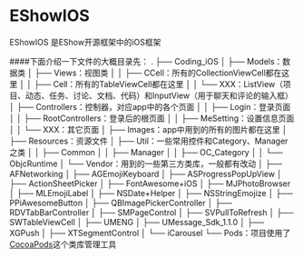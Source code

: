 # EShowIOS
EShowIOS 是EShow开源框架中的iOS框架

####下面介绍一下文件的大概目录先：
    .
    ├── Coding_iOS
    │   ├── Models：数据类
    │   ├── Views：视图类
    │   │   ├── CCell：所有的CollectionViewCell都在这里
    │   │   ├── Cell：所有的TableViewCell都在这里
    │   │   └── XXX：ListView（项目、动态、任务、讨论、文档、代码）和InputView（用于聊天和评论的输入框）
    │   ├── Controllers：控制器，对应app中的各个页面
    │   │   ├── Login：登录页面
    │   │   ├── RootControllers：登录后的根页面
    │   │   ├── MeSetting：设置信息页面
    │   │   └── XXX：其它页面
    │   ├── Images：app中用到的所有的图片都在这里
    │   ├── Resources：资源文件
    │   ├── Util：一些常用控件和Category、Manager之类
    │   │   ├── Common
    │   │   ├── Manager
    │   │   ├── OC_Category
    │   │   └── ObjcRuntime
    │   └── Vendor：用到的一些第三方类库，一般都有改动
    │       ├── AFNetworking
    │       ├── AGEmojiKeyboard
    │       ├── ASProgressPopUpView
    │       ├── ActionSheetPicker
    │       ├── FontAwesome+iOS
    │       ├── MJPhotoBrowser
    │       ├── MLEmojiLabel
    │       ├── NSDate+Helper
    │       ├── NSStringEmojize
    │       ├── PPiAwesomeButton
    │       ├── QBImagePickerController
    │       ├── RDVTabBarController
    │       ├── SMPageControl
    │       ├── SVPullToRefresh
    │       ├── SWTableViewCell
    │       ├── UMENG
    │       ├── UMessage_Sdk_1.1.0
    │       ├── XGPush
    │       ├── XTSegmentControl
    │       └── iCarousel
    └── Pods：项目使用了[CocoaPods](http://code4app.com/article/cocoapods-install-usage)这个类库管理工具
